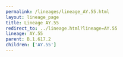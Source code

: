 ```yaml
---
permalink: /lineages/lineage_AY.55.html
layout: lineage_page
title: Lineage AY.55
redirect_to: ../lineage.html?lineage=AY.55
lineage: AY.55
parent: B.1.617.2
children: ['AY.55']
---
```

